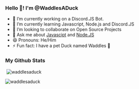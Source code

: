 ### Hello 👋! I'm @WaddlesADuck

- 🔭 I’m currently working on a Discord.JS Bot.
- 🌱 I’m currently learning Javascript, Node.js and Discord.JS
- 👯 I’m looking to collaborate on Open Source Projects
- 💬 Ask me about [Javascipt](https://developer.mozilla.org/en-US/docs/Web/JavaScript) and [Node.JS](https://nodejs.org/)
- 😄 Pronouns: He/Him
- ⚡ Fun fact: I have a pet Duck named Waddles 🦆

### My Github Stats

<p>&nbsp;<img align="center" src="https://github-readme-stats.vercel.app/api?username=waddlesaduck&theme=onedark&show_icons=true&locale=en" alt="waddlesaduck" /></p>
<p><img align="center" src="https://github-readme-streak-stats.herokuapp.com/?user=waddlesaduck&theme=onedark" alt="waddlesaduck" /></p>
